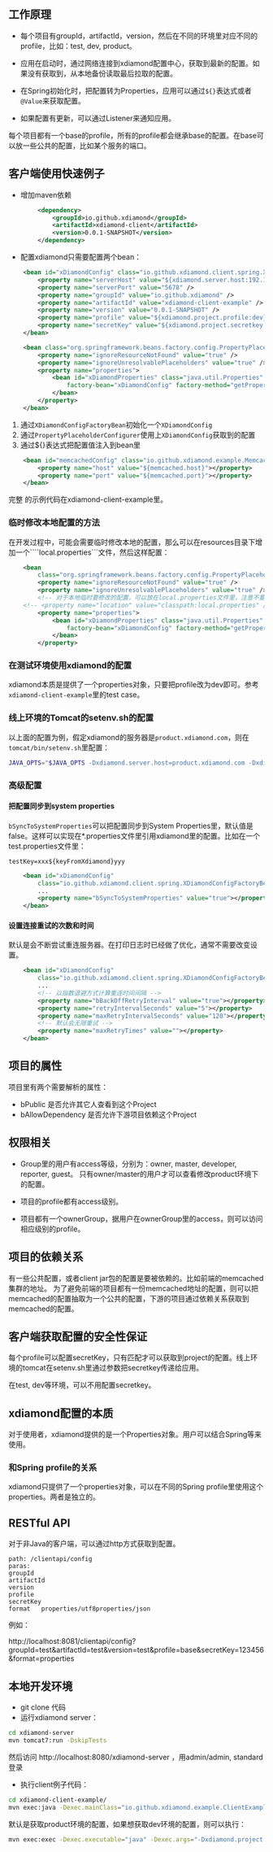 ﻿
## 工作原理

* 每个项目有groupId，artifactId，version，然后在不同的环境里对应不同的profile，比如：test, dev, product。

* 应用在启动时，通过网络连接到xdiamond配置中心，获取到最新的配置。如果没有获取到，从本地备份读取最后拉取的配置。

* 在Spring初始化时，把配置转为Properties，应用可以通过````${}````表达式或者````@Value````来获取配置。

* 如果配置有更新，可以通过Listener来通知应用。

每个项目都有一个base的profile，所有的profile都会继承base的配置。在base可以放一些公共的配置，比如某个服务的端口。

## 客户端使用快速例子
* 增加maven依赖

```xml
		<dependency>
			<groupId>io.github.xdiamond</groupId>
			<artifactId>xdiamond-client</artifactId>
			<version>0.0.1-SNAPSHOT</version>
		</dependency>
```

* 配置xdiamond只需要配置两个bean：

```xml
	<bean id="xDiamondConfig" class="io.github.xdiamond.client.spring.XDiamondConfigFactoryBean">
		<property name="serverHost" value="${xdiamond.server.host:192.168.66.61}" />
		<property name="serverPort" value="5678" />
		<property name="groupId" value="io.github.xdiamond" />
		<property name="artifactId" value="xdiamond-client-example" />
		<property name="version" value="0.0.1-SNAPSHOT" />
		<property name="profile" value="${xdiamond.project.profile:dev}" />
		<property name="secretKey" value="${xdiamond.project.secretkey:123456}"></property>
	</bean>

	<bean class="org.springframework.beans.factory.config.PropertyPlaceholderConfigurer">
		<property name="ignoreResourceNotFound" value="true" />
		<property name="ignoreUnresolvablePlaceholders" value="true" />
		<property name="properties">
			<bean id="xDiamondProperties" class="java.util.Properties"
				factory-bean="xDiamondConfig" factory-method="getProperties">
			</bean>
		</property>
	</bean>
```
1. 通过````XDiamondConfigFactoryBean````初始化一个````XDiamondConfig````
2. 通过````PropertyPlaceholderConfigurer````使用上````XDiamondConfig````获取到的配置
3. 通过${}表达式把配置值注入到bean里

```xml
	<bean id="memcachedConfig" class="io.github.xdiamond.example.MemcachedConfig">
		<property name="host" value="${memcached.host}"></property>
		<property name="port" value="${memcached.port}"></property>
	</bean>
```
完整 的示例代码在xdiamond-client-example里。

### 临时修改本地配置的方法
在开发过程中，可能会需要临时修改本地的配置，那么可以在resources目录下增加一个````local.properties```文件，然后这样配置：
```xml
	<bean
		class="org.springframework.beans.factory.config.PropertyPlaceholderConfigurer">
		<property name="ignoreResourceNotFound" value="true" />
		<property name="ignoreUnresolvablePlaceholders" value="true" />
		<!-- 对于本地临时要修改的配置，可以放在local.properties文件里，注意不要把内容提交到代码库里，保持local.properties文件内容为空 -->
	<!-- <property name="location" value="classpath:local.properties" /> -->
		<property name="properties">
			<bean id="xDiamondProperties" class="java.util.Properties"
				factory-bean="xDiamondConfig" factory-method="getProperties">
			</bean>
		</property>
```

### 在测试环境使用xdiamond的配置
xdiamond本质是提供了一个properties对象，只要把profile改为dev即可。参考````xdiamond-client-example````里的test case。

### 线上环境的Tomcat的setenv.sh的配置
以上面的配置为例，假定xdiamond的服务器是````product.xdiamond.com````，则在````tomcat/bin/setenv.sh````里配置：
```bash
JAVA_OPTS="$JAVA_OPTS -Dxdiamond.server.host=product.xdiamond.com -Dxdiamond.project.profile=product -Dxdiamond.project.secretkey=b8ylj4r0OcBMgdNU"
```

### 高级配置

#### 把配置同步到system properties
````bSyncToSystemProperties````可以把配置同步到System Properties里，默认值是false。这样可以实现在*.properties文件里引用xdiamond里的配置。比如在一个test.properties文件里：
```
testKey=xxx${keyFromXdiamond}yyy
```
```xml
	<bean id="xDiamondConfig"
		class="io.github.xdiamond.client.spring.XDiamondConfigFactoryBean">
        ...
		<property name="bSyncToSystemProperties" value="true"></property>
	</bean>
```
#### 设置连接重试的次数和时间
默认是会不断尝试重连服务器。在打印日志时已经做了优化，通常不需要改变设置。
```xml
	<bean id="xDiamondConfig"
		class="io.github.xdiamond.client.spring.XDiamondConfigFactoryBean">
        ...
		<!-- 以指数退避方式计算重连时间间隔 -->
		<property name="bBackOffRetryInterval" value="true"></property>
		<property name="retryIntervalSeconds" value="5"></property>
		<property name="maxRetryIntervalSeconds" value="120"></property>
		<!-- 默认会无限重试 -->
		<property name="maxRetryTimes" value=""></property>
	</bean>
```


## 项目的属性
项目里有两个需要解析的属性：
* bPublic   是否允许其它人查看到这个Project
* bAllowDependency  是否允许下游项目依赖这个Project

## 权限相关
* Group里的用户有access等级，分别为：owner, master, developer, reporter, guest。
只有owner/master的用户才可以查看修改product环境下的配置。

* 项目的profile都有access级别。

* 项目都有一个ownerGroup，据用户在ownerGroup里的access，则可以访问相应级别的profile。


##  项目的依赖关系
有一些公共配置，或者client jar包的配置是要被依赖的。比如前端的memcached集群的地址。
为了避免前端的项目都有一份memcached地址的配置，则可以把memcached的配置抽取为一个公共的配置，下游的项目通过依赖关系获取到memcached的配置。

## 客户端获取配置的安全性保证
每个profile可以配置secretKey，只有匹配才可以获取到project的配置。线上环境的tomcat在setenv.sh里通过参数把secretkey传递给应用。

在test, dev等环境，可以不用配置secretkey。

## xdiamond配置的本质
对于使用者，xdiamond提供的是一个Properties对象。用户可以结合Spring等来使用。

### 和Spring profile的关系
xdiamond只提供了一个properties对象，可以在不同的Spring profile里使用这个properties。两者是独立的。

## RESTful API
对于非Java的客户端，可以通过http方式获取到配置。
```
path: /clientapi/config
paras:
groupId
artifactId
version
profile
secretKey
format   properties/utf8properties/json
```
例如：

http://localhost:8081/clientapi/config?groupId=test&artifactId=test&version=test&profile=base&secretKey=123456&format=properties

## 本地开发环境
* git clone 代码
* 运行xdiamond server：

```bash
cd xdiamond-server
mvn tomcat7:run -DskipTests
```
然后访问 http://localhost:8080/xdiamond-server ，用admin/admin, standard登录

* 执行client例子代码：

```bash
cd xdiamond-client-example/
mvn exec:java -Dexec.mainClass="io.github.xdiamond.example.ClientExampleMain"
```
默认是获取product环境的配置，如果想获取dev环境的配置，则可以执行：
```bash
mvn exec:exec -Dexec.executable="java" -Dexec.args="-Dxdiamond.project.profile=dev -classpath %classpath io.github.xdiamond.example.ClientExampleMain"
```